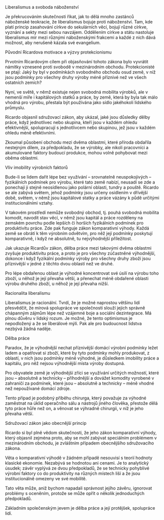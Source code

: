 <prosody rate="95%" pitch="+5%">Liberalismus a svoboda náboženství</prosody> <break time="1s" />

<emphasis level="moderate">Je překrucováním skutečnosti říkat, jak to dělá mnoho zastánců náboženské teokracie, že liberalismus bojuje proti náboženství.</emphasis> <break time="0.6s" /> Tam, kde platí princip zasahování církve do sekulárních věcí, bojují různé církve, vyznání a sekty mezi sebou navzájem. <break time="0.5s" /> Oddělením církve a státu nastoluje liberalismus mír mezi různými náboženskými frakcemi a každé z nich dává možnost, aby nerušeně kázala své evangelium.

<break time="0.8s" />

<prosody rate="90%" pitch="+5%">Původní Ricardova motivace a výzvy protekcionismu</prosody> <break time="0.7s" />

<emphasis level="strong">Prvotním Ricardovým cílem při objasňování tohoto zákona bylo vyvrátit námitky vznesené proti svobodě v mezinárodním obchodu.</emphasis> <break time="0.6s" /> Protekcionisté se ptají: Jaký by byl v podmínkách svobodného obchodu osud země, v níž jsou podmínky pro všechny druhy výroby méně příznivé než ve všech ostatních zemích? <break time="0.5s" /> 

Nyní, ve světě, v němž existuje nejen svobodná mobilita výrobků, ale v nemenší míře i kapitálových statků a práce, by země, která by byla tak málo vhodná pro výrobu, přestala být používána jako sídlo jakéhokoli lidského průmyslu.

<break time="0.8s" />

<prosody rate="95%"><alias name="Ricardo">Ricardo</alias> objasnil sdružovací zákon, aby ukázal, jaké jsou důsledky dělby práce, když jednotlivec nebo skupina, kteří jsou v každém ohledu efektivnější, spolupracují s jednotlivcem nebo skupinou, jež jsou v každém ohledu méně efektivními.</prosody> <break time="0.6s" /> 

Zkoumal působení obchodu mezi dvěma oblastmi, které příroda obdařila nestejným dílem, za předpokladu, že se výrobky, ale nikoli pracovníci a akumulované faktory budoucí produkce, mohou volně pohybovat mezi oběma oblastmi.

<break time="0.8s" />

<prosody rate="90%" pitch="+5%">Vliv imobility výrobních faktorů</prosody> <break time="0.7s" />

<emphasis level="moderate">Bude-li se lidem dařit lépe bez využívání – srovnatelně neuspokojivých – fyzikálních podmínek pro výrobu, které tato země nabízí, neusadí se zde a ponechají ji stejně neosídlenou jako polární oblasti, tundry a pouště.</emphasis> <break time="0.6s" /> <alias name="Ricardo">Ricardo</alias> se ale zabývá světem, jehož podmínky jsou určeny osídlením v dřívější době, světem, v němž jsou kapitálové statky a práce vázány k půdě určitými institucionálními vztahy. <break time="0.5s" /> 

V takovém prostředí nemůže svobodný obchod, tj. pouhá svobodná mobilita komodit, navodit stav věcí, v němž jsou kapitál a práce rozděleny na zemském povrchu podle lepších či horších fyzikálních podmínek pro produktivitu práce. <break time="0.6s" /> <emphasis level="strong">Zde pak funguje zákon komparativní výhody.</emphasis> <break time="0.5s" /> Každá země se obrátí k těm výrobním odvětvím, pro něž její podmínky poskytují komparativně, i když ne absolutně, tu nejvýhodnější příležitost.

<break time="0.8s" />

<prosody rate="95%">Jak ukazuje Ricardův zákon, dělba práce mezi takovými dvěma oblastmi zvyšuje produktivitu práce, a proto je pro všechny zúčastněné výhodnější, dokonce i když fyzikální podmínky výroby pro všechny druhy zboží jsou příznivější v jedné z těchto dvou oblastí než ve druhé.</prosody> <break time="0.6s" /> 

<emphasis level="moderate">Pro lépe obdařenou oblast je výhodné koncentrovat své úsilí na výrobu toho zboží, u něhož je její převaha větší, a přenechat méně obdařené oblasti výrobu druhého zboží, u něhož je její převaha nižší.</emphasis>

<break time="0.8s" />

<prosody rate="90%" pitch="+5%">Racionalita liberalismu</prosody> <break time="0.7s" />

Liberalismus je racionální. <break time="0.4s" /> Tvrdí, že je možné naprostou většinu lidí přesvědčit, že mírová spolupráce ve společnosti slouží jejich správně chápanným zájmům lépe než vzájemné boje a sociální dezintegrace. <break time="0.6s" /> Má plnou důvěru v lidský rozum. <break time="0.5s" /> Je možné, že tento optimismus je nepodložený a že se liberálové mýlí. <break time="0.5s" /> <emphasis level="strong">Pak ale pro budoucnost lidstva nezbývá žádná naděje.</emphasis>

<break time="0.8s" />

<prosody rate="90%" pitch="+8%">Dělba práce</prosody> <break time="0.7s" />

<prosody rate="95%">Paradox, že je výhodnější nechat příznivější domácí výrobní podmínky ležet ladem a opatřovat si zboží, které by tyto podmínky mohly produkovat, z oblastí, v nich jsou podmínky méně výhodné, je důsledkem imobility práce a kapitálu, pro něž nejsou výhodnější místa výroby dostupná.</prosody> <break time="0.6s" />

<break time="0.7s" />

<emphasis level="moderate">Pro obyvatele země je výhodnější zříci se využívání určitých možností, které jsou – absolutně a technicky – příhodnější a dovážet komodity vyrobené v zahraničí za podmínek, které jsou – absolutně a technicky – méně vhodné než nepoužívané domácí zdroje.</emphasis> <break time="0.6s" /> 

Tento případ je podobný příběhu chirurga, který považuje za výhodné zaměstnat na úklid operačního sálu a nástrojů jiného člověka, přestože dělá tyto práce hůře než on, a věnovat se výhradně chirurgii, v níž je jeho převaha větší.

<break time="0.8s" />

<prosody rate="90%" pitch="+5%">Sdružovací zákon jako obecnější princip</prosody> <break time="0.7s" />

<alias name="Ricardo">Ricardo</alias> si byl plně vědom skutečnosti, že jeho zákon komparativní výhody, který objasnil zejména proto, aby se mohl zabývat speciálním problémem v mezinárodním obchodu, je zvláštním případem obecnějšího sdružovacího zákona.

<break time="0.7s" />

<emphasis level="strong">Věta o komparativní výhodě v žádném případě nesouvisí s teorií hodnoty klasické ekonomie. Nezabývá se hodnotou ani cenami.</emphasis> <break time="0.6s" /> Je to analytický úsudek; závěr vyplývá ze dvou předpokladů, že se technicky pohyblivé výrobní faktory co do produktivity na různých místech liší a že jsou institucionálně omezeny ve své mobilitě. <break time="0.5s" /> 

Tato věta může, aniž bychom napadali správnost jejího závěru, ignorovat problémy s oceněním, protože se může opřít o několik jednoduchých předpokladů.

<break time="0.8s" />

<prosody rate="95%">Základním společenským jevem je dělba práce a její protějšek, spolupráce lidí.</prosody>
